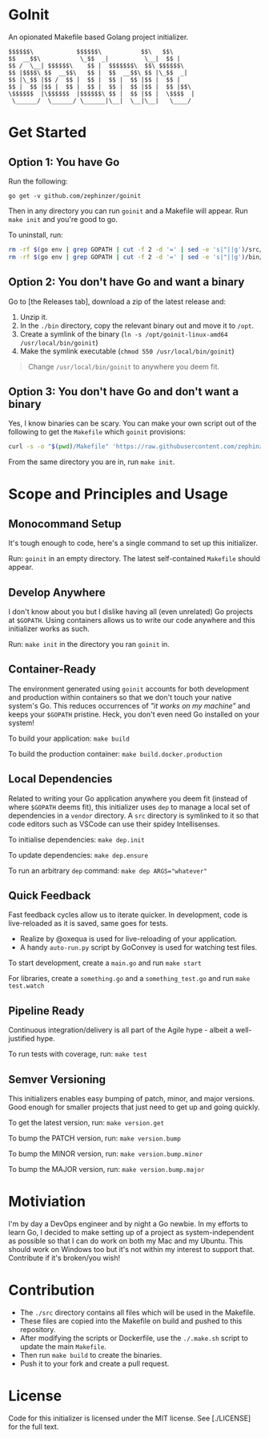 # GoInit
An opionated Makefile based Golang project initializer.

```
$$$$$$\            $$$$$$\           $$\   $$\      
$$  __$$\           \_$$  _|          \__|  $$ |    
$$ /  \__| $$$$$$\    $$ |  $$$$$$$\  $$\ $$$$$$\   
$$ |$$$$\ $$  __$$\   $$ |  $$  __$$\ $$ |\_$$  _|  
$$ |\_$$ |$$ /  $$ |  $$ |  $$ |  $$ |$$ |  $$ |    
$$ |  $$ |$$ |  $$ |  $$ |  $$ |  $$ |$$ |  $$ |$$\ 
\$$$$$$  |\$$$$$$  |$$$$$$\ $$ |  $$ |$$ |  \$$$$  |
 \______/  \______/ \______|\__|  \__|\__|   \____/ 
```

# Get Started

## Option 1: You have Go
Run the following:

```
go get -v github.com/zephinzer/goinit
```

Then in any directory you can run `goinit` and a Makefile will appear. Run `make init` and you're good to go.

To uninstall, run:

```sh
rm -rf $(go env | grep GOPATH | cut -f 2 -d '=' | sed -e 's|"||g')/src/github.com/zephinzer/goinit;
rm -rf $(go env | grep GOPATH | cut -f 2 -d '=' | sed -e 's|"||g')/bin/goinit;
```

## Option 2: You don't have Go and want a binary
Go to [the Releases tab], download a zip of the latest release and:

1. Unzip it.
1. In the `./bin` directory, copy the relevant binary out and move it to `/opt`.
1. Create a symlink of the binary (`ln -s /opt/goinit-linux-amd64 /usr/local/bin/goinit`)
1. Make the symlink executable (`chmod 550 /usr/local/bin/goinit`)

> Change `/usr/local/bin/goinit` to anywhere you deem fit.


## Option 3: You don't have Go and don't want a binary
Yes, I know binaries can be scary. You can make your own script out of the following to get the `Makefile` which `goinit` provisions:

```sh
curl -s -o "$(pwd)/Makefile" 'https://raw.githubusercontent.com/zephinzer/goinit/master/Makefile';
```

From the same directory you are in, run `make init`.

# Scope and Principles and Usage

## Monocommand Setup
It's tough enough to code, here's a single command to set up this initializer.

Run: `goinit` in an empty directory. The latest self-contained `Makefile` should appear.

## Develop Anywhere
I don't know about you but I dislike having all (even unrelated) Go projects at `$GOPATH`. Using containers allows us to write our code anywhere and this initializer works as such.

Run: `make init` in the directory you ran `goinit` in.

## Container-Ready
The environment generated using `goinit` accounts for both development and production within containers so that we don't touch your native system's Go. This reduces occurrences of *"it works on my machine"* and keeps your `$GOPATH` pristine. Heck, you don't even need Go installed on your system!

To build your application: `make build`

To build the production container: `make build.docker.production`

## Local Dependencies
Related to writing your Go application anywhere you deem fit (instead of where `$GOPATH` deems fit), this initializer uses `dep` to manage a local set of dependencies in a `vendor` directory. A `src` directory is symlinked to it so that code editors such as VSCode can use their spidey Intellisenses.

To initialise dependencies: `make dep.init`

To update dependencies: `make dep.ensure`

To run an arbitrary `dep` command: `make dep ARGS="whatever"`

## Quick Feedback
Fast feedback cycles allow us to iterate quicker. In development, code is live-reloaded as it is saved, same goes for tests.

- Realize by @oxequa is used for live-reloading of your application.
- A handy `auto-run.py` script by GoConvey is used for watching test files.

To start development, create a `main.go` and run `make start`

For libraries, create a `something.go` and a `something_test.go` and run `make test.watch`

## Pipeline Ready
Continuous integration/delivery is all part of the Agile hype - albeit a well-justified hype.

To run tests with coverage, run: `make test`

## Semver Versioning
This initializers enables easy bumping of patch, minor, and major versions. Good enough for smaller projects that just need to get up and going quickly.

To get the latest version, run: `make version.get`

To bump the PATCH version, run: `make version.bump`

To bump the MINOR version, run: `make version.bump.minor`

To bump the MAJOR version, run: `make version.bump.major`

# Motiviation
I'm by day a DevOps engineer and by night a Go newbie. In my efforts to learn Go, I decided to make setting up of a project as system-independent as possible so that I can do work on both my Mac and my Ubuntu. This should work on Windows too but it's not within my interest to support that. Contribute if it's broken/you wish!

# Contribution
- The `./src` directory contains all files which will be used in the Makefile.
- These files are copied into the Makefile on build and pushed to this repository.
- After modifying the scripts or Dockerfile, use the `./.make.sh` script to update the main `Makefile`.
- Then run `make build` to create the binaries.
- Push it to your fork and create a pull request.

# License
Code for this initializer is licensed under the MIT license. See [./LICENSE] for the full text.
